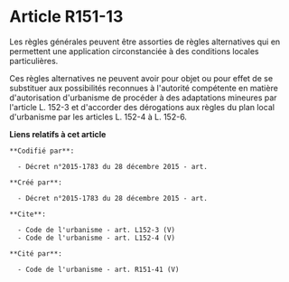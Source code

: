 # Article R151-13

Les règles générales peuvent être assorties de règles alternatives qui en permettent une application circonstanciée à des
conditions locales particulières. 

Ces règles alternatives ne peuvent avoir pour objet ou pour effet de se substituer aux possibilités reconnues à l'autorité
compétente en matière d'autorisation d'urbanisme de procéder à des adaptations mineures par l'article L. 152-3 et d'accorder
des dérogations aux règles du plan local d'urbanisme par les articles L. 152-4 à L. 152-6.

**Liens relatifs à cet article**

	**Codifié par**:

	  - Décret n°2015-1783 du 28 décembre 2015 - art.

	**Créé par**:

	  - Décret n°2015-1783 du 28 décembre 2015 - art.

	**Cite**:

	  - Code de l'urbanisme - art. L152-3 (V)
	  - Code de l'urbanisme - art. L152-4 (V)

	**Cité par**:

	  - Code de l'urbanisme - art. R151-41 (V)
